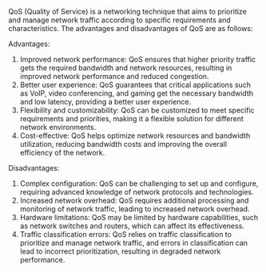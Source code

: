 QoS (Quality of Service) is a networking technique that aims to prioritize and manage network traffic according to specific requirements and characteristics. The advantages and disadvantages of QoS are as follows:

Advantages:
1. Improved network performance: QoS ensures that higher priority traffic gets the required bandwidth and network resources, resulting in improved network performance and reduced congestion.
2. Better user experience: QoS guarantees that critical applications such as VoIP, video conferencing, and gaming get the necessary bandwidth and low latency, providing a better user experience.
3. Flexibility and customizability: QoS can be customized to meet specific requirements and priorities, making it a flexible solution for different network environments.
4. Cost-effective: QoS helps optimize network resources and bandwidth utilization, reducing bandwidth costs and improving the overall efficiency of the network.

Disadvantages:
1. Complex configuration: QoS can be challenging to set up and configure, requiring advanced knowledge of network protocols and technologies.
2. Increased network overhead: QoS requires additional processing and monitoring of network traffic, leading to increased network overhead.
3. Hardware limitations: QoS may be limited by hardware capabilities, such as network switches and routers, which can affect its effectiveness.
4. Traffic classification errors: QoS relies on traffic classification to prioritize and manage network traffic, and errors in classification can lead to incorrect prioritization, resulting in degraded network performance.
